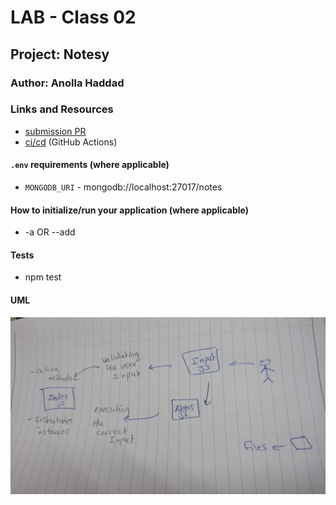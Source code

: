 # LAB - Class 02

## Project: Notesy

### Author: Anolla Haddad

### Links and Resources

- [submission PR](https://github.com/401-advanced-javascript-Anolla/notes-app/pull/3#partial-pull-merging)
- [ci/cd](https://github.com/401-advanced-javascript-Anolla/notes-app/runs/694365082) (GitHub Actions)


#### `.env` requirements (where applicable)

- `MONGODB_URI` - mongodb://localhost:27017/notes

#### How to initialize/run your application (where applicable)

- -a <your note goes here> OR --add <your note goes here>


#### Tests

- npm test

#### UML

![UML Diagram](UML.JPG)